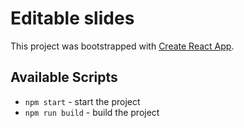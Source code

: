 # Editable slides

This project was bootstrapped with [Create React App](https://github.com/facebook/create-react-app).

## Available Scripts

- `npm start` - start the project
- `npm run build` - build the project
